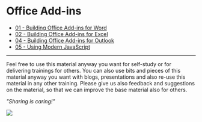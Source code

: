 # Office Add-ins

* [01 - Building Office Add-ins for Word](./01%20Building%20Add-ins%20for%20Microsoft%20Word)
* [02 - Building Office Add-ins for Excel](./02%20Building%20Add-ins%20for%20Microsoft%20Excel)
* [04 - Building Office Add-ins for Outlook](./04%20Building%20Add-ins%20for%20Microsoft%20Outlook)
* [05 - Using Modern JavaScript](./05%20Using%20modern%20JavaScript)

----------

Feel free to use this material anyway you want for self-study or for delivering trainings for others. You can also use bits and pieces of this material anyway you want with blogs, presentations and also re-use this material in any other training. Please give us also feedback and suggestions on the material, so that we can improve the base material also for others.

*"Sharing is caring!"*

<img src="https://telemetry.sharepointpnp.com/TrainingContent/OfficeAddin/readme.md" />
